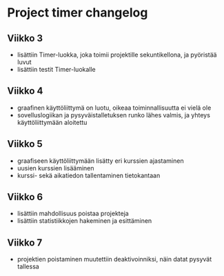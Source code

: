 # Project timer changelog

## Viikko 3

- lisättiin Timer-luokka, joka toimii projektille sekuntikellona, ja pyöristää luvut
- lisättiin testit Timer-luokalle

## Viikko 4

- graafinen käyttöliittymä on luotu, oikeaa toiminnallisuutta ei vielä ole
- sovelluslogiikan ja pysyväistalletuksen runko lähes valmis, ja yhteys käyttöliittymään aloitettu

## Viikko 5

- graafiseen käyttöliittymään lisätty eri kurssien ajastaminen
- uusien kurssien lisääminen
- kurssi- sekä aikatiedon tallentaminen tietokantaan

## Viikko 6

- lisättiin mahdollisuus poistaa projekteja
- lisättiin statistiikkojen hakeminen ja esittäminen

## Viikko 7

- projektien poistaminen muutettiin deaktivoinniksi, näin datat pysyvät tallessa
